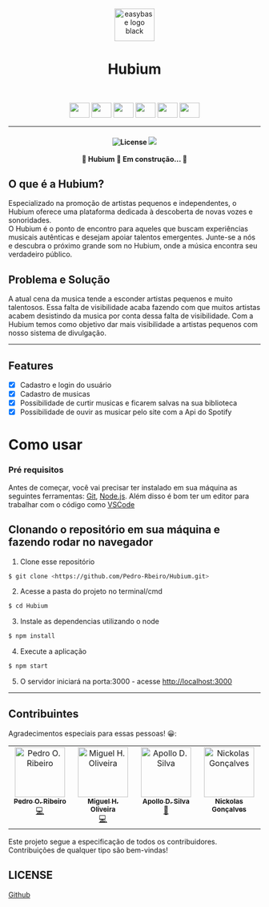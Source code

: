 <br />
<p align="center">
  <a href="#">
    <img src="https://img001.prntscr.com/file/img001/wEHImfhOTUeUBIlTJXgZCQ.png" alt="easybase logo black" width="80" height="65">
  </a>
</p>

<p align="center">
<h1 align="center">Hubium</h1>
</p>

<br />

<p align="center">
  <img height="30" width="40" src="https://cdn.jsdelivr.net/gh/devicons/devicon/icons/handlebars/handlebars-original.svg" />
  <img height="30" width="40" src="https://cdn.jsdelivr.net/gh/devicons/devicon/icons/javascript/javascript-plain.svg" />
  <img height="30" width="40" src="https://cdn.jsdelivr.net/gh/devicons/devicon/icons/jquery/jquery-original.svg" />
  <img height="30" width="40" src="https://cdn.jsdelivr.net/gh/devicons/devicon/icons/sequelize/sequelize-original.svg" />
  <img height="30" width="40" src="https://cdn.jsdelivr.net/gh/devicons/devicon/icons/babel/babel-original.svg" />
  <img height="30" width="40" src="https://cdn.jsdelivr.net/gh/devicons/devicon/icons/webpack/webpack-original.svg" />
</p>

<hr>
<!--Descrição-->
<h4 align="center"> 
  <img alt="License" src="https://img.shields.io/github/license/Pedro-Rbeiro/Hubium">
  <img src="https://img.shields.io/github/commit-activity/m/Pedro-Rbeiro/Hubium">
  <br>
  <br>
	🚧  Hubium 🚀 Em construção...  🚧
</h4>

## O que é a Hubium?

<p>Especializado na promoção de artistas pequenos e independentes, o Hubium oferece uma plataforma dedicada à descoberta de novas vozes e sonoridades.<br/> O Hubium é o ponto de encontro para aqueles que buscam experiências musicais autênticas e desejam apoiar talentos emergentes. Junte-se a nós e descubra o próximo grande som no Hubium, onde a música encontra seu verdadeiro público.</p>

## Problema e Solução

A atual cena da musica tende a esconder artistas pequenos e muito talentosos. Essa falta de visibilidade acaba fazendo com que muitos artistas acabem desistindo da musica por conta dessa falta de visibilidade. Com a Hubium temos como objetivo dar mais visibilidade a artistas pequenos com nosso sistema de divulgação.
<hr>

## Features

- [x] Cadastro e login do usuário
- [x] Cadastro de musicas
- [x] Possibilidade de curtir musicas e ficarem salvas na sua biblioteca
- [x] Possibilidade de ouvir as musicar pelo site com a Api do Spotify

# Como usar

### Pré requisitos

Antes de começar, você vai precisar ter instalado em sua máquina as seguintes ferramentas:
[Git](https://git-scm.com), [Node.js](https://nodejs.org/en/). 
Além disso é bom ter um editor para trabalhar com o código como [VSCode](https://code.visualstudio.com/)
<br />

## Clonando o repositório em sua máquina e fazendo rodar no navegador

1. Clone esse repositório
  ``` bash
$ git clone <https://github.com/Pedro-Rbeiro/Hubium.git>
```
2. Acesse a pasta do projeto no terminal/cmd
``` bash
$ cd Hubium
```
3. Instale as dependencias utilizando o node
 ``` bash
$ npm install
 ```
4. Execute a aplicação
 ``` bash
$ npm start
 ```
5. O servidor iniciará na porta:3000 - acesse <http://localhost:3000>

<hr>

## Contribuintes

Agradecimentos especiais para essas pessoas! 😀:

<table>
  <tbody>
    <tr>
      <td align="center" valign="top" width="14.28%"><a href="https://github.com/Pedro-Rbeiro"><img src="https://avatars.githubusercontent.com/u/115724725?v=4" width="100px;" alt="Pedro O. Ribeiro"/><br /><sub><b>Pedro O. Ribeiro</b></sub></a><br /><a href="https://github.com/Pedro-Rbeiro/Hubium/commits?author=pedro-rbeiro" title="Code">💻</a></td>
      <td align="center" valign="top" width="14.28%"><a href="https://github.com/Magual27"><img src="https://avatars.githubusercontent.com/u/107372752?v=4" width="100px;" alt="Miguel H. Oliveira"/><br /><sub><b>Miguel H. Oliveira</b></sub></a><br /><a href="https://github.com/Pedro-Rbeiro/Hubium/commits?author=Magual27" title="Code">💻</a></td>
      <td align="center" valign="top" width="14.28%"><a href="https://github.com/ApolloDavidd"><img src="https://avatars.githubusercontent.com/u/126574939?v=4" width="100px;" alt="Apollo D. Silva"/><br /><sub><b>Apollo D. Silva</b></sub></a><br /><a href="https://github.com/ApolloDavidd" title="Documentation">📖</a></td>
      <td align="center" valign="top" width="14.28%"><a href="https://github.com/nickjng"><img src="https://avatars.githubusercontent.com/u/89268127?v=4" width="100px;" alt="Nickolas Gonçalves"/><br /><sub><b>Nickolas Gonçalves</b></sub></a><br /><a href="https://github.com/nickjng"</a>
  </tr>
  </tbody>
</table>
Este projeto segue a especificação de todos os contribuidores. Contribuições de qualquer tipo são bem-vindas!

## LICENSE

[Github](license)
